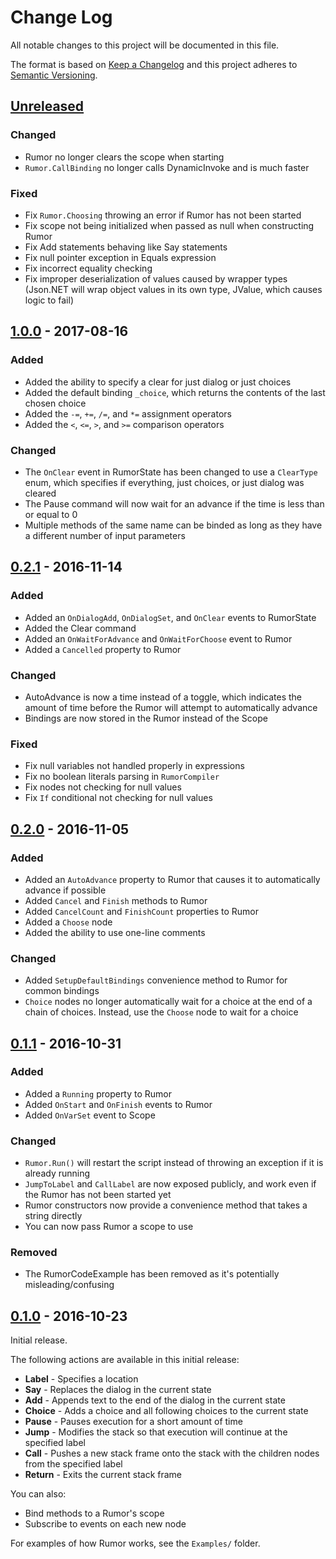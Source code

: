 # Change Log
All notable changes to this project will be documented in this file.

The format is based on [Keep a Changelog](http://keepachangelog.com/) 
and this project adheres to [Semantic Versioning](http://semver.org/).

## [Unreleased]

### Changed
- Rumor no longer clears the scope when starting
- `Rumor.CallBinding` no longer calls DynamicInvoke and is much faster

### Fixed
- Fix `Rumor.Choosing` throwing an error if Rumor has not been started
- Fix scope not being initialized when passed as null when constructing Rumor
- Fix Add statements behaving like Say statements
- Fix null pointer exception in Equals expression
- Fix incorrect equality checking
- Fix improper deserialization of values caused by wrapper types (Json.NET will
  wrap object values in its own type, JValue, which causes logic to fail)


## [1.0.0] - 2017-08-16

### Added
- Added the ability to specify a clear for just dialog or just choices
- Added the default binding `_choice`, which returns the contents of the
  last chosen choice
- Added the `-=`, `+=`, `/=`, and `*=` assignment operators
- Added the `<`, `<=`, `>`, and `>=` comparison operators

### Changed
- The `OnClear` event in RumorState has been changed to use a `ClearType` enum,
  which specifies if everything, just choices, or just dialog was cleared
- The Pause command will now wait for an advance if the time is less than or
  equal to 0
- Multiple methods of the same name can be binded as long as they have a
  different number of input parameters


## [0.2.1] - 2016-11-14

### Added
- Added an `OnDialogAdd`, `OnDialogSet`, and `OnClear` events to RumorState
- Added the Clear command
- Added an `OnWaitForAdvance` and `OnWaitForChoose` event to Rumor
- Added a `Cancelled` property to Rumor

### Changed
- AutoAdvance is now a time instead of a toggle, which indicates the amount of
  time before the Rumor will attempt to automatically advance
- Bindings are now stored in the Rumor instead of the Scope

### Fixed
- Fix null variables not handled properly in expressions
- Fix no boolean literals parsing in `RumorCompiler`
- Fix nodes not checking for null values
- Fix `If` conditional not checking for null values


## [0.2.0] - 2016-11-05

### Added
- Added an `AutoAdvance` property to Rumor that causes it to automatically
  advance if possible
- Added `Cancel` and `Finish` methods to Rumor
- Added `CancelCount` and `FinishCount` properties to Rumor
- Added a `Choose` node
- Added the ability to use one-line comments

### Changed
- Added `SetupDefaultBindings` convenience method to Rumor for common bindings
- `Choice` nodes no longer automatically wait for a choice at the end of a
  chain of choices. Instead, use the `Choose` node to wait for a choice


## [0.1.1] - 2016-10-31

### Added
- Added a `Running` property to Rumor
- Added `OnStart` and `OnFinish` events to Rumor
- Added `OnVarSet` event to Scope

### Changed
- `Rumor.Run()` will restart the script instead of throwing an exception if it
  is already running
- `JumpToLabel` and `CallLabel` are now exposed publicly, and work even if the
  Rumor has not been started yet
- Rumor constructors now provide a convenience method that takes a string
  directly
- You can now pass Rumor a scope to use

### Removed
- The RumorCodeExample has been removed as it's potentially
  misleading/confusing


## [0.1.0] - 2016-10-23
Initial release.

The following actions are available in this initial release:
- **Label** - Specifies a location
- **Say** - Replaces the dialog in the current state
- **Add** - Appends text to the end of the dialog in the current state
- **Choice** - Adds a choice and all following choices to the current state
- **Pause** - Pauses execution for a short amount of time
- **Jump** - Modifies the stack so that execution will continue at the
  specified label
- **Call** - Pushes a new stack frame onto the stack with the children nodes
  from the specified label
- **Return** - Exits the current stack frame

You can also:
- Bind methods to a Rumor's scope
- Subscribe to events on each new node

For examples of how Rumor works, see the `Examples/` folder.

[Unreleased]: https://github.com/exodrifter/unity-rumor/compare/1.0.0...HEAD
[1.0.0]: https://github.com/exodrifter/unity-rumor/compare/0.2.1...1.0.0
[0.2.1]: https://github.com/exodrifter/unity-rumor/compare/0.2.0...0.2.1
[0.2.0]: https://github.com/exodrifter/unity-rumor/compare/0.1.1...0.2.0
[0.1.1]: https://github.com/exodrifter/unity-rumor/compare/0.1.0...0.1.1
[0.1.0]: https://github.com/exodrifter/unity-rumor/compare/215489c...0.1.0

